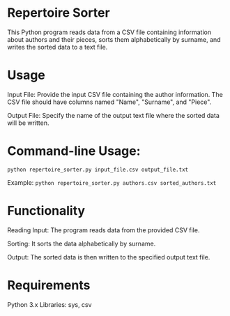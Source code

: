 # Repertoire Sorter

This Python program reads data from a CSV file containing information about authors and their pieces, sorts them alphabetically by surname, and writes the sorted data to a text file.

# Usage
Input File: Provide the input CSV file containing the author information. 
The CSV file should have columns named "Name", "Surname", and "Piece".

Output File: Specify the name of the output text file where the sorted data will be written.

# Command-line Usage:
```python repertoire_sorter.py input_file.csv output_file.txt```

Example:
```python repertoire_sorter.py authors.csv sorted_authors.txt```

# Functionality
Reading Input: The program reads data from the provided CSV file.

Sorting: It sorts the data alphabetically by surname.

Output: The sorted data is then written to the specified output text file.

# Requirements
Python 3.x
Libraries: sys, csv